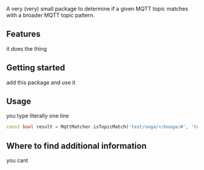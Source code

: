 <!--
This README describes the package. If you publish this package to pub.dev,
this README's contents appear on the landing page for your package.

For information about how to write a good package README, see the guide for
[writing package pages](https://dart.dev/guides/libraries/writing-package-pages).

For general information about developing packages, see the Dart guide for
[creating packages](https://dart.dev/guides/libraries/create-library-packages)
and the Flutter guide for
[developing packages and plugins](https://flutter.dev/developing-packages).
-->

A very (very) small package to determine if a given MQTT topic matches with a broader MQTT topic pattern.

## Features

it does the thing

## Getting started

add this package and use it

## Usage

you type literally one line

```dart
const bool result = MqttMatcher.isTopicMatch('test/ooga/+/booga/#', 'test/ooga/aeugh/booga/unga')
```

## Where to find additional information

you cant